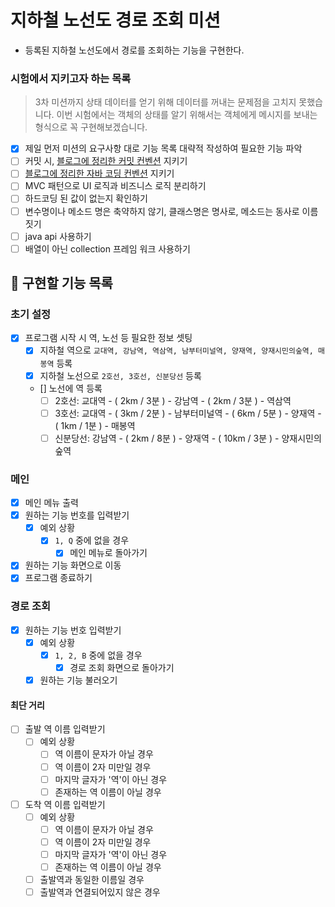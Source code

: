 # 지하철 노선도 경로 조회 미션
- 등록된 지하철 노선도에서 경로를 조회하는 기능을 구현한다.

### 시험에서 지키고자 하는 목록

> 3차 미션까지 상태 데이터를 얻기 위해 데이터를 꺼내는 문제점을 고치지 못했습니다.
이번 시험에서는 객체의 상태를 알기 위해서는 객체에게 메시지를 보내는 형식으로 꼭 구현해보겠습니다.

- [x]  제일 먼저 미션의 요구사항 대로 기능 목록 대략적 작성하여 필요한 기능 파악
- [ ]  커밋 시, [블로그에 정리한 커밋 컨벤션](https://velog.io/@new_wisdom/Clean-Coding-Commit-Message-Conventions) 지키기
- [ ]  [블로그에 정리한 자바 코딩 컨벤션](https://velog.io/@new_wisdom/JAVA-Google-Java-Style-Guide-%EB%B2%88%EC%97%AD) 지키기
- [ ]  MVC 패턴으로 UI 로직과 비즈니스 로직 분리하기
- [ ]  하드코딩 된 값이 없는지 확인하기
- [ ]  변수명이나 메소드 명은 축약하지 않기, 클래스명은 명사로, 메소드는 동사로 이름 짓기
- [ ]  java api 사용하기
- [ ]  배열이 아닌 collection 프레임 워크 사용하기

## 📃 구현할 기능 목록
### 초기 설정
- [x]  프로그램 시작 시 역, 노선 등 필요한 정보 셋팅
    - [x]  지하철 역으로 ```교대역, 강남역, 역삼역, 남부터미널역, 양재역, 양재시민의숲역, 매봉역``` 등록
    - [x]  지하철 노선으로 ```2호선, 3호선, 신분당선``` 등록
    - []  노선에 역 등록
    	- [ ] 2호선: 교대역 - ( 2km / 3분 ) - 강남역 - ( 2km / 3분 ) - 역삼역
        - [ ] 3호선: 교대역 - ( 3km / 2분 ) - 남부터미널역 - ( 6km / 5분 ) - 양재역 - ( 1km / 1분 ) - 매봉역
        - [ ] 신분당선: 강남역 - ( 2km / 8분 ) - 양재역 - ( 10km / 3분 ) - 양재시민의숲역
       
### 메인 
- [x] 메인 메뉴 출력
- [x] 원하는 기능 번호를 입력받기 
    - [x]  예외 상황
        - [x]  ```1, Q```  중에 없을 경우
            - [x] 메인 메뉴로 돌아가기
- [x] 원하는 기능 화면으로 이동
- [x] 프로그램 종료하기
### 경로 조회
- [x]  원하는 기능 번호 입력받기
    - [x]  예외 상황 
        - [x]  ```1, 2, B```  중에 없을 경우
            - [x]  경로 조회 화면으로 돌아가기
    - [x]  원하는 기능 불러오기
#### 최단 거리
- [ ]  출발 역 이름 입력받기
    - [ ]  예외 상황 
        - [ ]  역 이름이 문자가 아닐 경우
        - [ ]  역 이름이 2자 미만일 경우
        - [ ]  마지막 글자가 '역'이 아닌 경우
        - [ ]  존재하는 역 이름이 아닐 경우
- [ ]  도착 역 이름 입력받기
    - [ ]  예외 상황 
        - [ ]  역 이름이 문자가 아닐 경우
        - [ ]  역 이름이 2자 미만일 경우
        - [ ]  마지막 글자가 '역'이 아닌 경우
        - [ ]  존재하는 역 이름이 아닐 경우
	- [ ]  출발역과 동일한 이름일 경우
	- [ ]  출발역과 연결되어있지 않은 경우